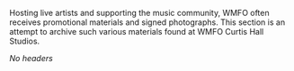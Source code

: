 Hosting live artists and supporting the music community, WMFO often receives promotional materials and signed photographs. This section is an attempt to archive such various materials found at WMFO Curtis Hall Studios.

*No headers*
